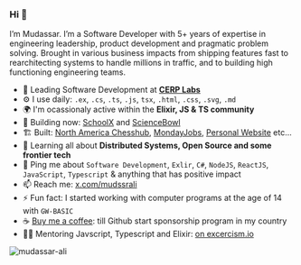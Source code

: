 ### Hi 👋

I’m Mudassar. I’m a Software Developer with 5+ years of expertise in engineering leadership, product development and pragmatic problem solving. 
Brought in various business impacts from shipping features fast to rearchitecting systems to handle millions in traffic, and to building high functioning engineering teams.

- 🏢 Leading Software Development at **[CERP Labs](https://cerp.org.pk/labs)**
- ⚙️ I use daily: `.ex`, `.cs`, `.ts`, `.js`, `tsx`, `.html`, `.css`, `.svg`, `.md`
- 🌍 I'm ocassionaly active within the **Elixir, JS & TS community**
- 🔭 Building now: [SchoolX](https://schoolx.io) and [ScienceBowl](https://sciencebowl.pk)
- 🏗️ Built: [North America Chesshub](https://www.nachesshub.com), [MondayJobs](https://mondayjobs.ca), [Personal Website](https://mudssrali.com) etc...
- 🌱 Learning all about **Distributed Systems, Open Source and some frontier tech**
- 💬 Ping me about `Software Development`, `Exlir`, `C#`, `NodeJS`, `ReactJS`, `JavaScript`, `Typescript` & anything that has positive impact
- 📫 Reach me: [x.com/mudssrali](https://x.com/mudssrali)
- ⚡️ Fun fact: I started working with computer programs at the age of 14 with `GW-BASIC`
- ☕ [Buy me a coffee](https://ko-fi.com/mudassarali): till Github start sponsorship program in my country
- 👨‍🏫 Mentoring Javscript, Typescript and Elixir: [on excercism.io](https://exercism.io/profiles/mudssrali)
<p align="left"> <img src="http://komarev.com/ghpvc/?username=mudssrali&style=flat&color=blueviolet" alt="mudassar-ali"/> </p>
